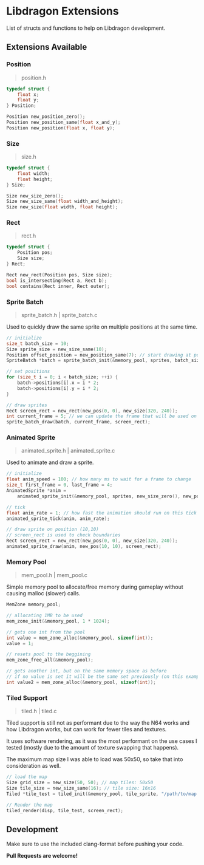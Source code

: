 # Libdragon Extensions
List of structs and functions to help on Libdragon development.

## Extensions Available

### Position
> position.h

```c
typedef struct {
	float x;
	float y;
} Position;

Position new_position_zero();
Position new_position_same(float x_and_y);
Position new_position(float x, float y);
```

### Size
>size.h

```c
typedef struct {
	float width;
	float height;
} Size;

Size new_size_zero();
Size new_size_same(float width_and_height);
Size new_size(float width, float height);
```

### Rect
> rect.h

```c
typedef struct {
	Position pos;
	Size size;
} Rect;

Rect new_rect(Position pos, Size size);
bool is_intersecting(Rect a, Rect b);
bool contains(Rect inner, Rect outer);
```

### Sprite Batch
> sprite_batch.h | sprite_batch.c

Used to quickly draw the same sprite on multiple positions at the same time.

```c
// initialize
size_t batch_size = 10;
Size sprite_size = new_size_same(10);
Position offset_position = new_position_same(7); // start drawing at position - 7, the sprite is bigger than its collision
SpriteBatch *batch = sprite_batch_init(&memory_pool, sprites, batch_size, sprite_size, offset_position);

// set positions
for (size_t i = 0; i < batch_size; ++i) {
    batch->positions[i].x = i * 2;
    batch->positions[i].y = i * 2;
}

// draw sprites
Rect screen_rect = new_rect(new_pos(0, 0), new_size(320, 240));
int current_frame = 5; // we can update the frame that will be used on all draw calls
sprite_batch_draw(batch, current_frame, screen_rect);
```

### Animated Sprite
> animated_sprite.h | animated_sprite.c

Used to animate and draw a sprite.

```c
// initialize
float anim_speed = 100; // how many ms to wait for a frame to change
size_t first_frame = 0, last_frame = 4;
AnimatedSprite *anim =
    animated_sprite_init(&memory_pool, sprites, new_size_zero(), new_position_zero(), first_frame, last_frame, anim_speed);

// tick
float anim_rate = 1; // how fast the animation should run on this tick
animated_sprite_tick(anim, anim_rate);

// draw sprite on position (10,10)
// screen_rect is used to check boundaries
Rect screen_rect = new_rect(new_pos(0, 0), new_size(320, 240));
animated_sprite_draw(anim, new_pos(10, 10), screen_rect);
```

### Memory Pool
> mem_pool.h | mem_pool.c

Simple memory pool to allocate/free memory during gameplay without causing malloc (slower) calls.

```c
MemZone memory_pool;

// allocating 1MB to be used
mem_zone_init(&memory_pool, 1 * 1024);

// gets one int from the pool
int value = mem_zone_alloc(&memory_pool, sizeof(int));
value = 1;

// resets pool to the beggining
mem_zone_free_all(&memory_pool);

// gets another int, but on the same memory space as before
// if no value is set it will be the same set previously (on this example, '1')
int value2 = mem_zone_alloc(&memory_pool, sizeof(int));
```

### Tiled Support
> tiled.h | tiled.c

Tiled support is still not as performant due to the way the N64 works and how Libdragon works, but can work for fewer tiles and textures.

It uses software rendering, as it was the most performant on the use cases I tested (mostly due to the amount of texture swapping that happens).

The maximum map size I was able to load was 50x50, so take that into consideration as well.

```c
// load the map
Size grid_size = new_size(50, 50); // map tiles: 50x50
Size tile_size = new_size_same(16); // tile size: 16x16
Tiled *tile_test = tiled_init(&memory_pool, tile_sprite, "/path/to/map.map", grid_size, tile_size);

// Render the map
tiled_render(disp, tile_test, screen_rect);
```

## Development

Make sure to use the included clang-format before pushing your code.

**Pull Requests are welcome!**
